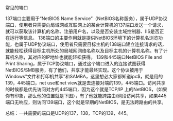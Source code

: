 常见的端口

137端口主要用于“NetBIOS Name Service”（NetBIOS名称服务），属于UDP协议端口，使用者只需要向局域网或互联网上的某台计算机的137端口发送一个请求，就可以获取该计算机的名称、注册用户名，以及是否安装主域控制器、IIS是否正在运行等信息。
138端口的主要作用就是提供NetBIOS环境下的计算机名浏览功能，也属于UDP协议端口，使用者只需要目标主机的138端口建立连接请求的话，就能轻松获得目标主机所处的局域网网络名称以及目标主机的计算机名称。有了计算机名称，其对应的IP地址也就能轻松获得。
139和445端口NetBIOS File and Print Sharing，属于TCP协议端口，通过这个端口进入的连接试图获得NetBIOS/SMB服务，有了他们，共享才能最终实现。这个协议被用于Windows"文件和打印机共享"和SAMBA，这里想必大家都知道ipc$，就是用的139，445端口，net use和net view就是去连接对端的139，445端口。访问共享的时候都是优先访问对方的445端口，因为这个就是TCP/IP 上的NetBIOS，（如果你有印象，那么他的位置就是下图），有了他就能跨路由/网段访问共享，如果445端口无响应，则访问139端口，这个就是早期的NetBIOS，是无法跨路由的共享。

总结：一共需要的端口是UDP的137，138，TCP的139，445。